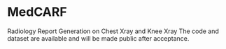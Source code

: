 # MedCARF
Radiology Report Generation on Chest Xray and Knee Xray
The code and dataset are available and will be made public after acceptance.
